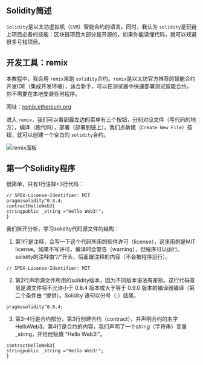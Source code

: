 ## Solidity简述

`Solidity`是以太坊虚拟机（`EVM`）智能合约的语言。同时，我认为 `solidity`是玩链上项目必备的技能：区块链项目大部分是开源的，如果你能读懂代码，就可以规避很多亏钱项目。

## 开发工具：remix

本教程中，我会用 `remix`来跑 `solidity`合约。`remix`是以太坊官方推荐的智能合约开发IDE（集成开发环境），适合新手，可以在浏览器中快速部署测试智能合约，你不需要在本地安装任何程序。

网址：[remix.ethereum.org](https://remix.ethereum.org/)

进入 `remix`，我们可以看到最左边的菜单有三个按钮，分别对应文件（写代码的地方），编译（跑代码），部署（部署到链上）。我们点新建（`Create New File`）按钮，就可以创建一个空白的 `solidity`合约。

![remix面板](https://www.wtf.academy/assets/images/1-1-59ec4df354181363259759212e42dad1.png)

## 第一个Solidity程序

很简单，只有1行注释+3行代码：

```solidity
// SPDX-License-Identifier: MIT
pragmasolidity^0.8.4;
contractHelloWeb3{
stringpublic _string ="Hello Web3!";
}
```

我们拆开分析，学习solidity代码源文件的结构：

1. 第1行是注释，会写一下这个代码所用的软件许可（license），这里用的是MIT license。如果不写许可，编译时会警告（warning），但程序可以运行。solidity的注释由“//”开头，后面跟注释的内容（不会被程序运行）。

```solidity
// SPDX-License-Identifier: MIT
```

2. 第2行声明源文件所用的solidity版本，因为不同版本语法有差别。这行代码意思是源文件将不允许小于 0.8.4 版本或大于等于 0.9.0 版本的编译器编译（第二个条件由 `^`提供）。Solidity 语句以分号（;）结尾。

```solidity
pragmasolidity^0.8.4;
```

3. 第3-4行是合约部分，第3行创建合约（contract），并声明合约的名字 HelloWeb3。第4行是合约的内容，我们声明了一个string（字符串）变量_string，并给他赋值 “Hello Web3!”。

```solidity
contractHelloWeb3{
stringpublic _string ="Hello Web3!";
}
```
